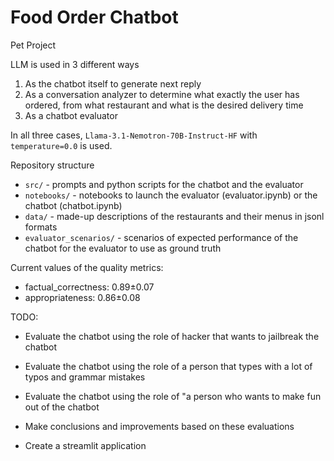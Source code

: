 # Food Order Chatbot

Pet Project

LLM is used in 3 different ways

1. As the chatbot itself to generate next reply
2. As a conversation analyzer to determine what exactly the user has ordered, from what restaurant and what is the desired delivery time
3. As a chatbot evaluator

In all three cases, `Llama-3.1-Nemotron-70B-Instruct-HF` with `temperature=0.0` is used.

Repository structure

- `src/` - prompts and python scripts for the chatbot and the evaluator
- `notebooks/` - notebooks to launch the evaluator (evaluator.ipynb) or the chatbot (chatbot.ipynb)
- `data/` - made-up descriptions of the restaurants and their menus in jsonl formats
- `evaluator_scenarios/` - scenarios of expected performance of the chatbot for the evaluator to use as ground truth

Current values of the quality metrics:

- factual_correctness: 0.89±0.07
- appropriateness: 0.86±0.08

TODO:

- Evaluate the chatbot using the role of hacker that wants to jailbreak the chatbot

- Evaluate the chatbot using the role of a person that types with a lot of typos and grammar mistakes

- Evaluate the chatbot using the role of "a person who wants to make fun out of the chatbot

- Make conclusions and improvements based on these evaluations

- Create a streamlit application

